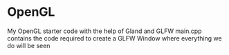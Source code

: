 # OpenGL
My OpenGL starter code with the help of Gland and GLFW
main.cpp contains the code required to create a GLFW Window where everything we do will be seen
